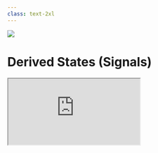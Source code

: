 ```yaml
---
class: text-2xl
---
```

<img src="/images/bar-03.png" class="absolute top-0 left-0" />

# Derived States (Signals)

<iframe src="https://playground.solidjs.com/anonymous/9180e691-1b76-4489-a632-5e2a5117e382" class="w-full h-sm" />
